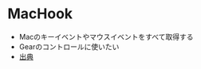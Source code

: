 # MacHook

* Macのキーイベントやマウスイベントをすべて取得する
* Gearのコントロールに使いたい
* [出典](http://stackoverflow.com/questions/25496336/addglobalmonitorforeventsmatchingmask-not-working)
